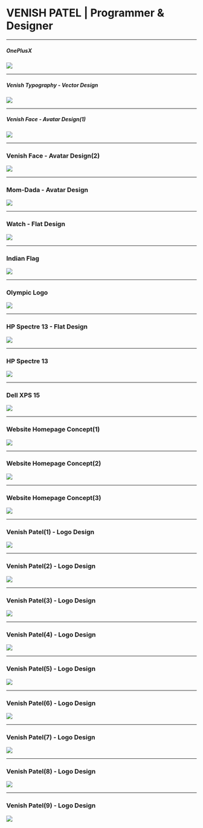 # VENISH PATEL | Programmer & Designer
---

##### OnePlusX
![](OnePlusX.jpg)

---

##### Venish Typography - Vector Design
![](Venish-1.jpg)

---

##### Venish Face - Avatar Design(1)
![](VenishAvatar-5.png)

---

### Venish Face - Avatar Design(2)
![](VenishAvatar-4.jpg)

---

### Mom-Dada - Avatar Design
![](Mamma-Daddy-6.jpg)

---

### Watch - Flat Design
![](Watch.jpg	)

---

### Indian Flag
![](IndianFlag.jpg)

---

### Olympic Logo
![](Olympic.jpg)

---

### HP Spectre 13 - Flat Design
![](HpSpectre13-Top-2016-1.jpg)

---

### HP Spectre 13
![](HpSpectre13-2016.png)

---

### Dell XPS 15 
![](DellXPS15Top.jpg)

---

### Website Homepage Concept(1)
![](Wanice_website.jpg)

---

### Website Homepage Concept(2)
![](Wanice_website.png)

---

### Website Homepage Concept(3)
![](Mysite2.jpg)

---

### Venish Patel(1) - Logo Design
![](VenishPatel-5.jpg)

---

### Venish Patel(2) - Logo Design
![](VenishPatel-3.png)

---

### Venish Patel(3) - Logo Design
![](VenishPatel-4.png)

---

### Venish Patel(4) - Logo Design
![](W_Material_logo3.jpg)

---

### Venish Patel(5) - Logo Design
![](W_Material_logo4.jpg)

---

### Venish Patel(6) - Logo Design
![](W_round_logo1.jpg)

---

### Venish Patel(7) - Logo Design
![](VenishLogo.jpg)

---

### Venish Patel(8) - Logo Design
![](VenishLogo1.jpg)

---

### Venish Patel(9) - Logo Design
![](VenishLogo11.jpg)
